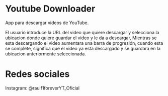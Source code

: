 # Youtube Downloader
App para descargar videos de YouTube.

El usuario introduce la URL del video que quiere descargar y selecciona la ubicacion donde quiere guardar el video y le da a descargar,
Mientras se esta descargando el video aumentara una barra de progresión, cuando esta se complete, significa que el video 
ya esta descargado y se guardara en la ubicacion anteriormente seleccionada.

# Redes sociales
Instagram: @raulf1foreverYT_Oficial
